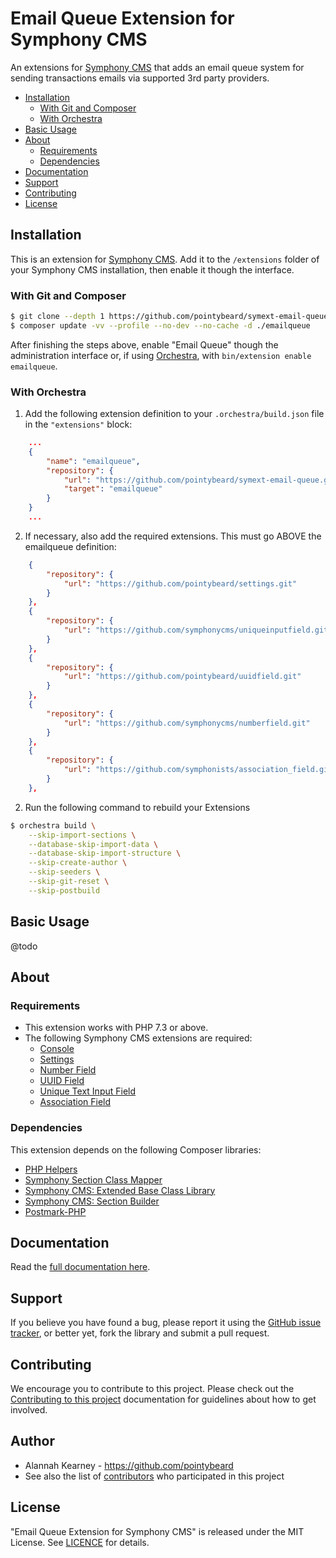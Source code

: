 # Email Queue Extension for Symphony CMS

An extensions for [Symphony CMS][ext-Symphony CMS] that adds an email queue system for sending transactions emails via supported 3rd party providers.

-   [Installation](#installation)
    -   [With Git and Composer](#with-git-and-composer)
    -   [With Orchestra](#with-orchestra)
-   [Basic Usage](#basic-usage)
-   [About](#about)
    -   [Requirements](#dependencies)
    -   [Dependencies](#dependencies)
-   [Documentation](#documentation)
-   [Support](#support)
-   [Contributing](#contributing)
-   [License](#license)

## Installation

This is an extension for [Symphony CMS][ext-Symphony CMS]. Add it to the `/extensions` folder of your Symphony CMS installation, then enable it though the interface.

### With Git and Composer

```bash
$ git clone --depth 1 https://github.com/pointybeard/symext-email-queue.git emailqueue
$ composer update -vv --profile --no-dev --no-cache -d ./emailqueue
```
After finishing the steps above, enable "Email Queue" though the administration interface or, if using [Orchestra][ext-Orchestra], with `bin/extension enable emailqueue`.

### With Orchestra

1. Add the following extension definition to your `.orchestra/build.json` file in the `"extensions"` block:

```json
    ...
    {
        "name": "emailqueue",
        "repository": {
            "url": "https://github.com/pointybeard/symext-email-queue.git",
            "target": "emailqueue"
        }
    }
    ...
```

2. If necessary, also add the required extensions. This must go ABOVE the emailqueue definition:

```json
    {
        "repository": {
            "url": "https://github.com/pointybeard/settings.git"
        }
    },
    {
        "repository": {
            "url": "https://github.com/symphonycms/uniqueinputfield.git"
        }
    },
    {
        "repository": {
            "url": "https://github.com/pointybeard/uuidfield.git"
        }
    },
    {
        "repository": {
            "url": "https://github.com/symphonycms/numberfield.git"
        }
    },
    {
        "repository": {
            "url": "https://github.com/symphonists/association_field.git"
        }
    },
```

2. Run the following command to rebuild your Extensions

```bash
$ orchestra build \
    --skip-import-sections \
    --database-skip-import-data \
    --database-skip-import-structure \
    --skip-create-author \
    --skip-seeders \
    --skip-git-reset \
    --skip-postbuild
```

## Basic Usage

@todo

## About

### Requirements

-   This extension works with PHP 7.3 or above.
-   The following Symphony CMS extensions are required:
    -   [Console][req-console]
    -   [Settings][req-settings]
    -   [Number Field][req-numberfield]
    -   [UUID Field][req-uuidfield]
    -   [Unique Text Input Field][req-uniqueinputfield]
    -   [Association Field][req-association_field]

### Dependencies

This extension depends on the following Composer libraries:

-   [PHP Helpers][dep-helpers]
-   [Symphony Section Class Mapper][dep-classmapper]
-   [Symphony CMS: Extended Base Class Library][dep-symphony-extended]
-   [Symphony CMS: Section Builder][dep-section-builder]
-   [Postmark-PHP][dep-postmark]

## Documentation

Read the [full documentation here][ext-docs].

## Support

If you believe you have found a bug, please report it using the [GitHub issue tracker][ext-issues],
or better yet, fork the library and submit a pull request.

## Contributing

We encourage you to contribute to this project. Please check out the [Contributing to this project][doc-CONTRIBUTING] documentation for guidelines about how to get involved.

## Author
-   Alannah Kearney - <https://github.com/pointybeard>
-   See also the list of [contributors][ext-contributor] who participated in this project

## License
"Email Queue Extension for Symphony CMS" is released under the MIT License. See [LICENCE][doc-LICENCE] for details.

[doc-CONTRIBUTING]: https://github.com/pointybeard/symext-email-queue/blob/master/CONTRIBUTING.md
[doc-LICENCE]: http://www.opensource.org/licenses/MIT
[req-console]: https://github.com/pointybeard/console
[req-settings]: https://github.com/pointybeard/settings
[req-numberfield]: https://github.com/symphonycms/numberfield
[req-uuidfield]: https://github.com/pointybeard/uuidfield
[req-uniqueinputfield]: https://github.com/symphonycms/uniqueinputfield
[req-association_field]: https://github.com/symphonists/association_field
[dep-helpers]: https://github.com/pointybeard/helpers
[dep-postmark]: https://github.com/wildbit/postmark-php
[dep-classmapper]: https://github.com/pointybeard/symphony-classmapper
[dep-symphony-extended]: https://github.com/pointybeard/symphony-extended
[dep-section-builder]: https://github.com/pointybeard/symphony-section-builder
[ext-issues]: https://github.com/pointybeard/symext-email-queue/issues
[ext-Symphony CMS]: http://getsymphony.com
[ext-Orchestra]: https://github.com/pointybeard/orchestra
[ext-contributor]: https://github.com/pointybeard/symext-email-queue/contributors
[ext-docs]: https://github.com/pointybeard/symext-email-queue/blob/master/.docs/toc.md
